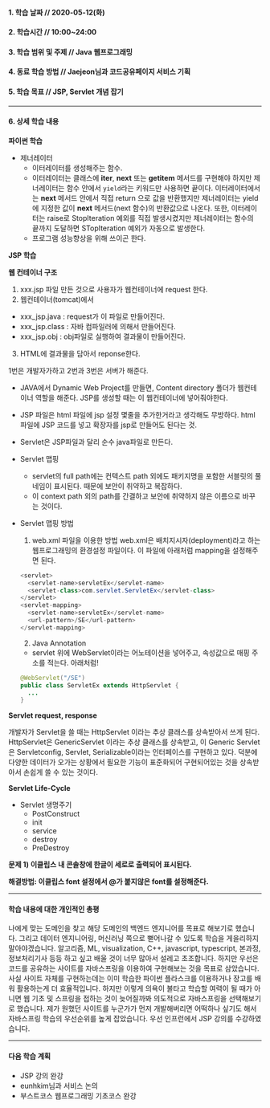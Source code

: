 #### 1. 학습 날짜 // 2020-05-12(화)

#### 2. 학습시간 // 10:00~24:00

#### 3. 학습 범위 및 주제 // Java 웹프로그래밍

#### 4. 동료 학습 방법 // Jaejeon님과 코드공유페이지 서비스 기획

#### 5. 학습 목표 // JSP, Servlet 개념 잡기

---

#### 6. 상세 학습 내용

**파이썬 학습**

- 제너레이터
  - 이터레이터를 생성해주는 함수.
  - 이터레이터는 클래스에 **iter**, **next** 또는 **getitem** 메서드를 구현해야 하지만 제너레이터는 함수 안에서 `yield`라는 키워드만 사용하면 끝이다. 이터레이터에서는 **next** 메서드 안에서 직접 return 으로 값을 반환했지만 제너레이터는 yield에 지정한 값이 **next** 메서드(next 함수)의 반환값으로 나온다. 또한, 이터레이터는 raise로 StopIteration 예외를 직접 발생시켰지만 제너레이터는 함수의 끝까지 도달하면 STopIteration 예외가 자동으로 발생한다.
  - 프로그램 성능향상을 위해 쓰이곤 한다.

**JSP 학습**

**웹 컨테이너 구조**

1. xxx.jsp 파일 만든 것으로 사용자가 웹컨테이너에 request 한다.
2. 웹컨테이너(tomcat)에서

- xxx_jsp.java : request가 이 파일로 만들어진다.
- xxx_jsp.class : 자바 컴파일러에 의해서 만들어진다.
- xxx_jsp.obj : obj파일로 실행하여 결과물이 만들어진다.

3. HTML에 결과물을 담아서 reponse한다.

1번은 개발자가하고 2번과 3번은 서버가 해준다.

- JAVA에서 Dynamic Web Project를 만들면, Content directory 폴더가 웹컨테이너 역할을 해준다. JSP를 생성할 때는 이 웹컨테이너에 넣어줘야한다.
- JSP 파일은 html 파일에 jsp 설정 몇줄을 추가한거라고 생각해도 무방하다. html 파일에 JSP 코드를 넣고 확장자를 jsp로 만들어도 된다는 것.
- Servlet은 JSP파일과 달리 순수 java파일로 만든다.

- Servlet 맵핑
  - servlet의 full path에는 컨텍스트 path 외에도 패키지명을 포함한 서블릿의 풀네임이 표시된다. 때문에 보안이 취약하고 복잡하다.
  - 이 context path 외의 path를 간결하고 보안에 취약하지 않은 이름으로 바꾸는 것이다.
- Servlet 맵핑 방법
  1. web.xml 파일을 이용한 방법
     web.xml은 배치지시자(deployment)라고 하는 웹프로그래밍의 환경설정 파일이다. 이 파일에 아래처럼 mapping을 설정해주면 된다.
  ```java
  <servlet>
    <servlet-name>servletEx</servlet-name>
    <servlet-class>com.servlet.ServletEx</servlet-class>
  </servlet>
  <servlet-mapping>
    <servlet-name>servletEx</servlet-name>
    <url-pattern>/SE</url-pattern>
  </servlet-mapping>
  ```
  2. Java Annotation
  - servlet 위에 WebServlet이라는 어노테이션을 넣어주고, 속성값으로 매핑 주소를 적는다. 아래처럼!
  ```java
  @WebServlet("/SE")
  public class ServletEx extends HttpServlet {
    ...
  }
  ```

**Servlet request, response**

개발자가 Servlet을 쓸 때는 HttpServlet 이라는 추상 클래스를 상속받아서 쓰게 된다. HttpServlet은 GenericServlet 이라는 추상 클래스를 상속받고, 이 Generic Servlet은 Servletconfig, Servlet, Serializable이라는 인터페이스를 구현하고 있다. 덕분에 다양한 데이터가 오가는 상황에서 필요한 기능이 표준화되어 구현되어있는 것을 상속받아서 손쉽게 쓸 수 있는 것이다.

**Servlet Life-Cycle**

- Servlet 생명주기
  - PostConstruct
  - init
  - service
  - destroy
  - PreDestroy

**문제 1) 이클립스 내 콘솔창에 한글이 세로로 출력되어 표시된다.**

**해결방법: 이클립스 font 설정에서 @가 붙지않은 font를 설정해준다.**

---

#### 학습 내용에 대한 개인적인 총평

나에게 맞는 도메인을 찾고 해당 도메인의 백엔드 엔지니어를 목표로 해보기로 했습니다. 그리고 데이터 엔지니어링, 머신러닝 쪽으로 뻗어나갈 수 있도록 학습을 게을리하지 말아야겠습니다.
알고리즘, ML, visualization, C++, javascript, typescript, 본과정, 정보처리기사 등등 하고 싶고 배울 것이 너무 많아서 설레고 초조합니다. 하지만 우선은 코드를 공유하는 사이트를 자바스프링을 이용하여 구현해보는 것을 목표로 삼았습니다. 사실 사이트 자체를 구현하는데는 이미 학습한 파이썬 플라스크를 이용하거나 장고를 배워 활용하는게 더 효율적입니다. 하지만 이렇게 의욕이 불타고 학습할 여력이 될 때가 아니면 웹 기초 및 스프링을 접하는 것이 늦어질까봐 의도적으로 자바스프링을 선택해보기로 했습니다. 제가 원했던 사이트를 누군가가 먼저 개발해버리면 어떡하나 싶기도 해서 자바스프링 학습의 우선순위를 높게 잡았습니다. 우선 인프런에서 JSP 강의를 수강하였습니다.

---

#### 다음 학습 계획

- JSP 강의 완강
- eunhkim님과 서비스 논의
- 부스트코스 웹프로그래밍 기초코스 완강
